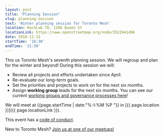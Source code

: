 ```yaml
---
layout: post
title: "Planning Session"
slug: planning-session
text: 'Winter planning session for Toronto Mesh'
location: HackLab.TO, 1266 Queen St
locationLink: https://www.openstreetmap.org/node/3522641496
date: 2018-11-22
startTime: '18:30'
endTime: '21:30'
---
```


This us Toronto Mesh's seventh planning session. We will regroup and plan for the winter and beyond! During this session we will:
- Review all projects and efforts undertaken since April.
- Re-evaluate our long-term goals.
- Set the priorities and projects to work on for the next six months.
- Assign **working group** leads for the next six months. You can see our current [working groups and governance processes here](https://github.com/tomeshnet/documents/blob/master/governance/coordination-structure.md)!


We will meet at {{page.startTime | date:"%-I:%M %P "}} in [{{ page.location }}]({{ page.locationLink }}).

This event has a [code of conduct](/code-of-conduct/).

New to Toronto Mesh?  [Join us at one of our meetups!](/events/)
